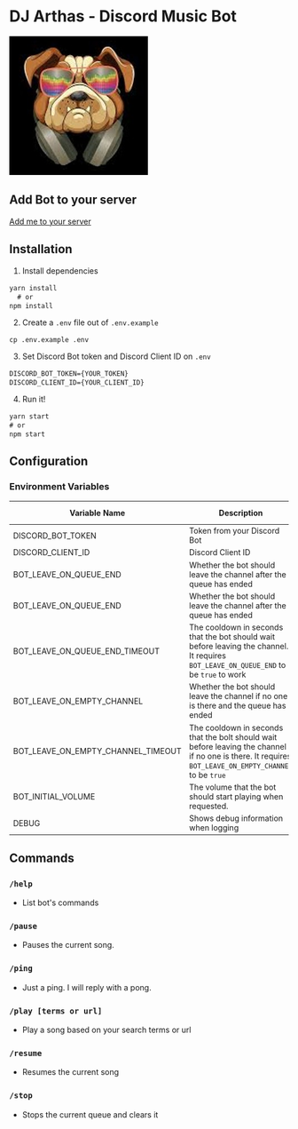 # DJ Arthas - Discord Music Bot #

![DJ Arthas](/images/logo.jpg)

## Add Bot to your server
[Add me to your server](https://bit.ly/3nMRhnB)

## Installation
1. Install dependencies
```
yarn install
  # or
npm install
```

2. Create a `.env` file out of `.env.example`
```
cp .env.example .env
```

3. Set Discord Bot token and Discord Client ID on `.env`
```
DISCORD_BOT_TOKEN={YOUR_TOKEN}
DISCORD_CLIENT_ID={YOUR_CLIENT_ID}
```

4. Run it!
```
yarn start
# or
npm start
```

## Configuration
### Environment Variables
| Variable Name | Description | Accepted Values | Default | Required |
| --- | --- | --- | --- | --- |
|DISCORD_BOT_TOKEN| Token from your Discord Bot | NA | null | true |
|DISCORD_CLIENT_ID| Discord Client ID | NA | null | true |
|BOT_LEAVE_ON_QUEUE_END| Whether the bot should leave the channel after the queue has ended | true/false | true | false |
|BOT_LEAVE_ON_QUEUE_END| Whether the bot should leave the channel after the queue has ended | true/false | true | false |
|BOT_LEAVE_ON_QUEUE_END_TIMEOUT | The cooldown in seconds that the bot should wait before leaving the channel. It requires `BOT_LEAVE_ON_QUEUE_END` to be `true` to work | Integer | 0 | | false |
|BOT_LEAVE_ON_EMPTY_CHANNEL| Whether the bot should leave the channel if no one is there and the queue has ended | true/false | true | false |
|BOT_LEAVE_ON_EMPTY_CHANNEL_TIMEOUT| The cooldown in seconds that the bolt should wait before leaving the channel if no one is there. It requires `BOT_LEAVE_ON_EMPTY_CHANNEL` to be `true` | Integer |0| false |
|BOT_INITIAL_VOLUME|The volume that the bot should start playing when requested.| [0-100] | 100| false |
|DEBUG| Shows debug information when logging | true/false | false| false |
## Commands
### `/help`
- List bot's commands
### `/pause`
- Pauses the current song.
### `/ping`
- Just a ping. I will reply with a pong.
### `/play [terms or url]`
- Play a song based on your search terms or url
### `/resume`
- Resumes the current song
### `/stop`
- Stops the current queue and clears it
